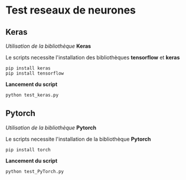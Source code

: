 # Test reseaux de neurones

## Keras

*Utilisation de la bibliothèque* **Keras**

Le scripts necessite l'installation des bibliothèques **tensorflow** et **keras**

```shell
pip install keras
pip install tensorflow
```

**Lancement du script**

```bash
python test_keras.py
```

## Pytorch

*Utilisation de la bibliothèque* **Pytorch**

Le scripts necessite l'installation de la bibliothèque **Pytorch**

```shell
pip install torch
```

**Lancement du script**

```bash
python test_PyTorch.py
```
